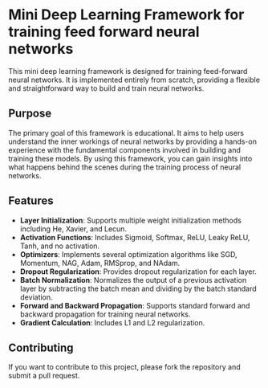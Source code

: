# Mini Deep Learning Framework for training feed forward neural networks

This mini deep learning framework is designed for training feed-forward neural networks. It is implemented entirely from scratch, providing a flexible and straightforward way to build and train neural networks.

## Purpose

The primary goal of this framework is educational. It aims to help users understand the inner workings of neural networks by providing a hands-on experience with the fundamental components involved in building and training these models. By using this framework, you can gain insights into what happens behind the scenes during the training process of neural networks.

## Features

- **Layer Initialization**: Supports multiple weight initialization methods including He, Xavier, and Lecun.
- **Activation Functions**: Includes Sigmoid, Softmax, ReLU, Leaky ReLU, Tanh, and no activation.
- **Optimizers**: Implements several optimization algorithms like SGD, Momentum, NAG, Adam, RMSprop, and NAdam.
- **Dropout Regularization**: Provides dropout regularization for each layer.
- **Batch Normalization**: Normalizes the output of a previous activation layer by subtracting the batch mean and dividing by the batch standard deviation.
- **Forward and Backward Propagation**: Supports standard forward and backward propagation for training neural networks.
- **Gradient Calculation**: Includes L1 and L2 regularization.


## Contributing

If you want to contribute to this project, please fork the repository and submit a pull request.